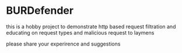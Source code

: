 # BURDefender

this is a hobby project to demonstrate http based request filtration and educating on request types and malicious request to laymens


please share your experirence and suggestions
